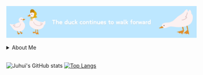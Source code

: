 ![Duck Walking](duck.png "A duck walking")

<details>
  <summary>About Me</summary>
  <div>
    <a href="https://blog.naver.com/eggzuxi99" target="_blank"><img src="https://img.shields.io/badge/Blog-03C75A?style=flat&logo=naver&logoColor=ffffff"/></a>
    <img src="https://img.shields.io/badge/eggzuxi99@gmail.com-EA4335?style=flat&logo=gmail&logoColor=ffffff"/>
  </div>
</details>
<br />

![Juhui's GitHub stats](https://github-readme-stats.vercel.app/api?username=eggzuxi&show_icons=true&theme=vue&count_private=true&card_width=300&line_height=20&hide_rank=true)
[![Top Langs](https://github-readme-stats.vercel.app/api/top-langs/?username=eggzuxi&layout=compact&card_width=300)](https://github.com/anuraghazra/github-readme-stats)


<!--
**eggzuxi/eggzuxi** is a ✨ _special_ ✨ repository because its `README.md` (this file) appears on your GitHub profile.

Here are some ideas to get you started:

- 🔭 I’m currently working on ...
- 🌱 I’m currently learning ...
- 👯 I’m looking to collaborate on ...
- 🤔 I’m looking for help with ...
- 💬 Ask me about ...
- 📫 How to reach me: ...
- 😄 Pronouns: ...
- ⚡ Fun fact: ...
-->
